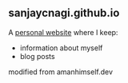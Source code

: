 ## sanjaycnagi.github.io

A [personal website](https://sanjaycnagi.github.io/) where I keep:

- information about myself
- blog posts


modified from amanhimself.dev